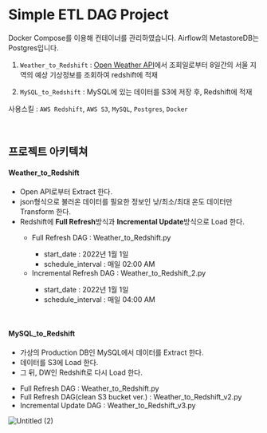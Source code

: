 <h1>Simple ETL DAG Project</h1>

Docker Compose를 이용해 컨테이너를 관리하였습니다.
Airflow의 MetastoreDB는 Postgres입니다. 

1. `Weather_to_Redshift` : <a href="https://openweathermap.org">Open Weather API</a>에서 조회일로부터 8일간의 서울 지역의 예상 기상정보를 조회하여 redshift에 적재

2. `MySQL_to_Redshift` : MySQL에 있는 데이터를 S3에 저장 후, Redshift에 적재


사용스킬 : `AWS Redshift`, `AWS S3`, `MySQL`, `Postgres`, `Docker`

<br>

<h2>프로젝트 아키텍쳐</h2>

<h4>Weather_to_Redshift</h4>

<ul>
  <li>Open API로부터 Extract 한다.</li>
  <li>json형식으로 불러온 데이터를 필요한 정보인 낮/최소/최대 온도 데이터만 Transform 한다.</li>
  <li>Redshift에 <b>Full Refresh</b>방식과 <b>Incremental Update</b>방식으로 Load 한다. </li>
    <ul>
      <li>Full Refresh DAG : Weather_to_Redshift.py</li>
        <ul>
          <li>start_date : 2022년 1월 1일</li>
          <li>schedule_interval : 매일 02:00 AM 
        </ul>
      <li>Incremental Refresh DAG : Weather_to_Redshift_2.py</li>
        <ul>
          <li>start_date : 2022년 1월 1일</li>
          <li>schedule_interval : 매일 04:00 AM 
        </ul>
    </ul>
</ul>



<br>

<h4>MySQL_to_Redshift</h4>

<ul>
  <li>가상의 Production DB인 MySQL에서 데이터를 Extract 한다.</li>
  <li>데이터를 S3에 Load 한다.</li>
  <li>그 뒤, DW인 Redshift로 다시 Load 한다.</li>
</ul>

<ul>
  <li>Full Refresh DAG : Weather_to_Redshift.py</li>
  <li>Full Refresh DAG(clean S3 bucket ver.) : Weather_to_Redshift_v2.py </li>
  <li>Incremental Update DAG : Weather_to_Redshift_v3.py</li>
</ul>

<img alt="Untitled (2)" src="https://user-images.githubusercontent.com/95471902/198873866-1715adac-c079-4f1b-a9c3-11be3bac8da2.png">
